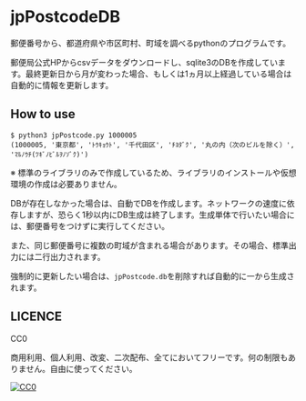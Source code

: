 # jpPostcodeDB

郵便番号から、都道府県や市区町村、町域を調べるpythonのプログラムです。

郵便局公式HPからcsvデータをダウンロードし、sqlite3のDBを作成しています。最終更新日から月が変わった場合、もしくは1ヵ月以上経過している場合は自動的に情報を更新します。

## How to use
```
$ python3 jpPostcode.py 1000005
(1000005, '東京都', 'ﾄｳｷｮｳﾄ', '千代田区', 'ﾁﾖﾀﾞｸ', '丸の内（次のビルを除く）', 'ﾏﾙﾉｳﾁ(ﾂｷﾞﾉﾋﾞﾙｦﾉｿﾞｸ)')
```

※ 標準のライブラリのみで作成しているため、ライブラリのインストールや仮想環境の作成は必要ありません。

DBが存在しなかった場合は、自動でDBを作成します。ネットワークの速度に依存しますが、恐らく1秒以内にDB生成は終了します。生成単体で行いたい場合には、郵便番号をつけずに実行してください。

また、同じ郵便番号に複数の町域が含まれる場合があります。その場合、標準出力には二行出力されます。

強制的に更新したい場合は、`jpPostcode.db`を削除すれば自動的に一から生成されます。

## LICENCE
CC0

商用利用、個人利用、改変、二次配布、全てにおいてフリーです。何の制限もありません。自由に使ってください。

[![CC0](http://i.creativecommons.org/p/zero/1.0/88x31.png "CC0")](http://creativecommons.org/publicdomain/zero/1.0/deed.ja)
